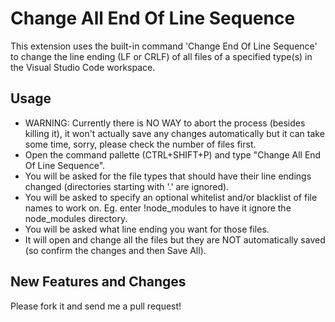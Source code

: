 # Change All End Of Line Sequence

This extension uses the built-in command 'Change End Of Line Sequence' to change the line ending (LF or CRLF) of all files of a specified type(s) in the Visual Studio Code workspace.


## Usage


* WARNING: Currently there is NO WAY to abort the process (besides killing it), it won't actually save any changes automatically but it can take some time, sorry, please check the number of files first.
* Open the command pallette (CTRL+SHIFT+P) and type "Change All End Of Line Sequence".
* You will be asked for the file types that should have their line endings changed (directories starting with '.' are ignored).
* You will be asked to specify an optional whitelist and/or blacklist of file names to work on.  Eg. enter !node_modules to have it ignore the node_modules directory.
* You will be asked what line ending you want for those files.
* It will open and change all the files but they are NOT automatically saved (so confirm the changes and then Save All).



## New Features and Changes

Please fork it and send me a pull request!